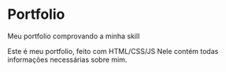 # Portfolio
 Meu portfolio comprovando a minha skill

Este é meu portfolio, feito com HTML/CSS/JS
Nele contém todas informações necessárias sobre mim.
